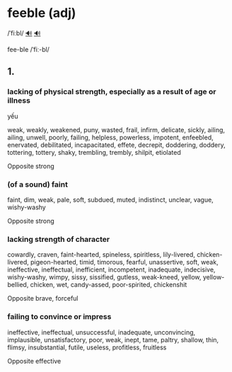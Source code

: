 # feeble (adj)

/ˈfiːbl/ [🔊](https://www.oxfordlearnersdictionaries.com/media/english/uk_pron/f/fee/feebl/feeble__gb_1.mp3) [🔊](https://www.oxfordlearnersdictionaries.com/media/english/us_pron/f/fee/feebl/feeble__us_1.mp3)

fee-ble /ˈfiː-bl/

## 1.

### lacking of physical strength, especially as a result of age or illness

yếu

weak, weakly, weakened, puny, wasted, frail, infirm, delicate, sickly, ailing, ailing, unwell, poorly, failing, helpless, powerless, impotent, enfeebled, enervated, debilitated, incapacitated, effete, decrepit, doddering, doddery, tottering, tottery, shaky, trembling, trembly, shilpit, etiolated

Opposite strong

### (of a sound) faint

faint, dim, weak, pale, soft, subdued, muted, indistinct, unclear, vague, wishy-washy

Opposite strong

### lacking strength of character

cowardly, craven, faint-hearted, spineless, spiritless, lily-livered, chicken-livered, pigeon-hearted, timid, timorous, fearful, unassertive, soft, weak, ineffective, ineffectual, inefficient, incompetent, inadequate, indecisive, wishy-washy, wimpy, sissy, sissified, gutless, weak-kneed, yellow, yellow-bellied, chicken, wet, candy-assed, poor-spirited, chickenshit

Opposite brave, forceful

### failing to convince or impress

ineffective, ineffectual, unsuccessful, inadequate, unconvincing, implausible, unsatisfactory, poor, weak, inept, tame, paltry, shallow, thin, flimsy, insubstantial, futile, useless, profitless, fruitless

Opposite effective